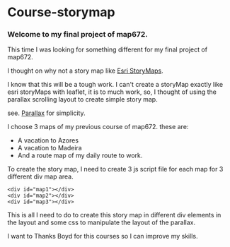 # Course-storymap

### Welcome to my final project of map672.

This time I was looking for something different for my final project of map672.

I thought on why not a story map like 
 [Esri StoryMaps](https://www.esri.com/en-us/arcgis/products/arcgis-storymaps/stories).
 
 I know that this will be a tough work. I can't create a storyMap exactly like esri storyMaps with leaflet, it is to much work, so, I thought of using the parallax scrolling layout to create simple story map.

see. [Parallax](https://www.w3schools.com/howto/howto_css_parallax.asp) for simplicity.

I choose 3 maps of my previous course of map672. these are:

-	A vacation to Azores
-	A vacation to Madeira
-	And a route map of my daily route to work.


To create the story map, I need to create 3 js script file for each map for 3 different div map area.

```
<div id="map1"></div>
<div id="map2"></div>
<div id="map3"></div>

```


This is all I need to do to create this story map in different div elements in the layout and some css to manipulate the layout of the parallax.

I want to Thanks Boyd for this courses so I can improve my skills.

